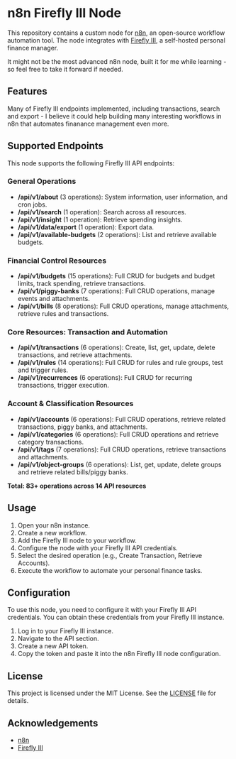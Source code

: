# n8n Firefly III Node

This repository contains a custom node for [n8n](https://n8n.io/), an open-source workflow automation tool. The node integrates with [Firefly III](https://www.firefly-iii.org/), a self-hosted personal finance manager.

It might not be the most advanced n8n node, built it for me while learning - so feel free to take it forward if needed.

## Features

Many of Firefly III endpoints implemented, including transactions, search and export - I believe it could help building many interesting workflows in n8n that automates finanance management even more.

## Supported Endpoints

This node supports the following Firefly III API endpoints:

### General Operations
- **/api/v1/about** (3 operations): System information, user information, and cron jobs.
- **/api/v1/search** (1 operation): Search across all resources.
- **/api/v1/insight** (1 operation): Retrieve spending insights.
- **/api/v1/data/export** (1 operation): Export data.
- **/api/v1/available-budgets** (2 operations): List and retrieve available budgets.

### Financial Control Resources
- **/api/v1/budgets** (15 operations): Full CRUD for budgets and budget limits, track spending, retrieve transactions.
- **/api/v1/piggy-banks** (7 operations): Full CRUD operations, manage events and attachments.
- **/api/v1/bills** (8 operations): Full CRUD operations, manage attachments, retrieve rules and transactions.

### Core Resources: Transaction and Automation
- **/api/v1/transactions** (6 operations): Create, list, get, update, delete transactions, and retrieve attachments.
- **/api/v1/rules** (14 operations): Full CRUD for rules and rule groups, test and trigger rules.
- **/api/v1/recurrences** (6 operations): Full CRUD for recurring transactions, trigger execution.

### Account & Classification Resources
- **/api/v1/accounts** (6 operations): Full CRUD operations, retrieve related transactions, piggy banks, and attachments.
- **/api/v1/categories** (6 operations): Full CRUD operations and retrieve category transactions.
- **/api/v1/tags** (7 operations): Full CRUD operations, retrieve transactions and attachments.
- **/api/v1/object-groups** (6 operations): List, get, update, delete groups and retrieve related bills/piggy banks.

**Total: 83+ operations across 14 API resources**

## Usage

1. Open your n8n instance.
2. Create a new workflow.
3. Add the Firefly III node to your workflow.
4. Configure the node with your Firefly III API credentials.
5. Select the desired operation (e.g., Create Transaction, Retrieve Accounts).
6. Execute the workflow to automate your personal finance tasks.

## Configuration

To use this node, you need to configure it with your Firefly III API credentials. You can obtain these credentials from your Firefly III instance.

1. Log in to your Firefly III instance.
2. Navigate to the API section.
3. Create a new API token.
4. Copy the token and paste it into the n8n Firefly III node configuration.

## License

This project is licensed under the MIT License. See the [LICENSE](LICENSE) file for details.

## Acknowledgements

- [n8n](https://n8n.io/)
- [Firefly III](https://www.firefly-iii.org/)
